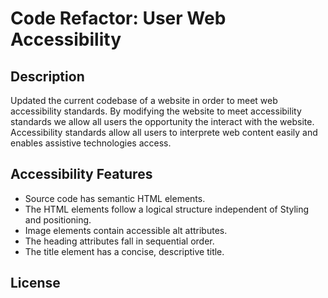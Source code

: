# Code Refactor: User Web Accessibility

## Description
Updated the current codebase of a website in order to meet web accessibility standards. By modifying the website to meet accessibility standards we allow all users the opportunity the interact with the website. Accessibility standards allow all users to interprete web content easily and enables assistive technologies access.

## Accessibility Features
- Source code has semantic HTML elements.
- The HTML elements follow a logical structure independent of Styling and positioning.
- Image elements contain accessible alt attributes.
- The heading attributes fall in sequential order.
- The title element has a concise, descriptive title.

## License

